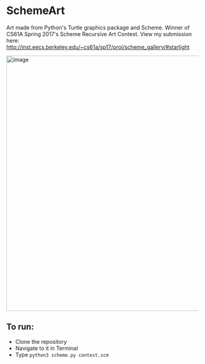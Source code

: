 # SchemeArt
Art made from Python's Turtle graphics package and Scheme. Winner of CS61A Spring 2017's Scheme Recursive Art Contest.
View my submission here:
http://inst.eecs.berkeley.edu/~cs61a/sp17/proj/scheme_gallery/#starlight

<img width="669" alt="image" src="https://github.com/lulu-wang/Starlight/assets/16969709/5a6b9b88-c0c9-4bc4-b6c5-e3b902b92ef2">


## To run: 
- Clone the repository
- Navigate to it in Terminal
- Type `python3 scheme.py contest.scm` 
